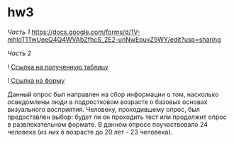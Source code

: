 # hw3
_Часть 1_ https://docs.google.com/forms/d/1V-mhloT1TwUeeQ4Q4WVAbZfhcS_2E2-unNwEpuxZ5WY/edit?usp=sharing

_Часть 2_

! [Ссылка на полученную таблицу](https://docs.google.com/spreadsheets/d/13JNxsLwZPhurM2sK5FCgYdMD8FSxV5VnkTYKygJ2OEg/edit#gid=2117792634)

! [Ссылка на форму](https://docs.google.com/forms/d/1V-mhloT1TwUeeQ4Q4WVAbZfhcS_2E2-unNwEpuxZ5WY/edit)

Данный опрос был направлен на сбор информации о том, насколько осведомлены люди в подростковом возрасте о базовых основах визуального восприятия. Человеку, проходившему опрос, был предоставлен выбор: будет ли он проходить тест или продолжит опрос в развлекательном формате. В данном опросе поучаствовало 24 человека (из них в возрасте до 20 лет - 23 человека). 
